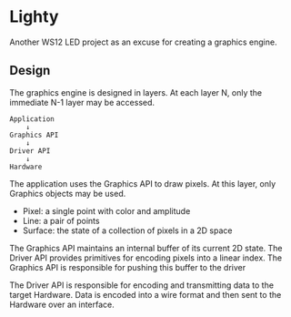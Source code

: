 # Lighty

Another WS12 LED project as an excuse for creating a graphics engine.

## Design

The graphics engine is designed in layers. At each layer N, only the
immediate N-1 layer may be accessed.

```
Application
    ↓
Graphics API
    ↓
Driver API
    ↓
Hardware
```

The application uses the Graphics API to draw pixels. At this layer,
only Graphics objects may be used.

- Pixel: a single point with color and amplitude
- Line: a pair of points
- Surface: the state of a collection of pixels in a 2D space

The Graphics API maintains an internal buffer of its current 2D state.
The Driver API provides primitives for encoding pixels into a linear
index. The Graphics API is responsible for pushing this buffer to the driver

The Driver API is responsible for encoding and transmitting data to
the target Hardware. Data is encoded into a wire format and then
sent to the Hardware over an interface.
